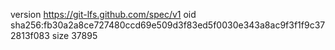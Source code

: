 version https://git-lfs.github.com/spec/v1
oid sha256:fb30a2a8ce727480ccd69e509d3f83ed5f0030e343a8ac9f3f1f9c372813f083
size 37895
